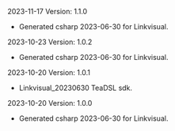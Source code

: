 2023-11-17 Version: 1.1.0
- Generated csharp 2023-06-30 for Linkvisual.

2023-10-23 Version: 1.0.2
- Generated csharp 2023-06-30 for Linkvisual.

2023-10-20 Version: 1.0.1
- Linkvisual_20230630 TeaDSL sdk.

2023-10-20 Version: 1.0.0
- Generated csharp 2023-06-30 for Linkvisual.

